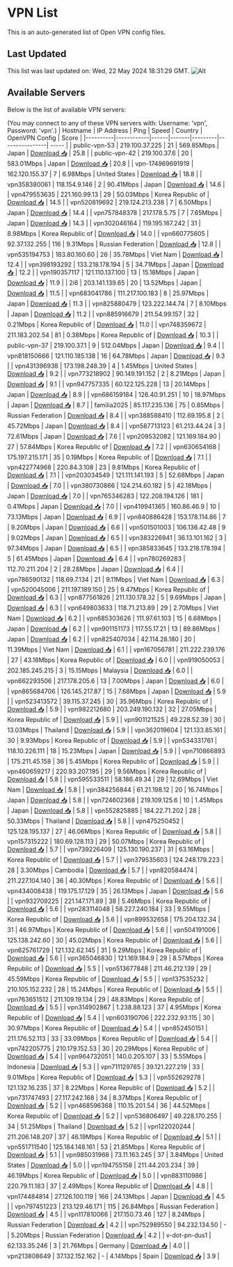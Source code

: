 # VPN List

This is an auto-generated list of Open VPN config files.

## Last Updated

This list was last updated on: Wed, 22 May 2024 18:31:29 GMT.
![Alt](https://repobeats.axiom.co/api/embed/186b98318ef1479477931607c1ad7d823f12451f.svg "Repobeats analytics image")

## Available Servers

Below is the list of available VPN servers:

(You may connect to any of these VPN servers with: Username: 'vpn', Password: 'vpn'.)
| Hostname | IP Address | Ping | Speed | Country | OpenVPN Config | Score |
|----------|------------|------|-------|---------|----------------| ----- |
| public-vpn-53 | 219.100.37.225 | 21 | 569.85Mbps | Japan | [Download 📥](./configs/server_0_JP.ovpn) | 25.8 |
| public-vpn-42 | 219.100.37.6 | 20 | 583.01Mbps | Japan | [Download 📥](./configs/server_1_JP.ovpn) | 20.8 |
| vpn-174969691919 | 162.120.155.37 | 7 | 6.98Mbps | United States | [Download 📥](./configs/server_2_US.ovpn) | 18.8 |
| vpn358380061 | 118.154.9.146 | 2 | 90.41Mbps | Japan | [Download 📥](./configs/server_3_JP.ovpn) | 14.6 |
| vpn479553635 | 221.160.99.13 | 29 | 50.03Mbps | Korea Republic of | [Download 📥](./configs/server_4_KR.ovpn) | 14.5 |
| vpn520819692 | 219.124.213.238 | 7 | 6.50Mbps | Japan | [Download 📥](./configs/server_5_JP.ovpn) | 14.4 |
| vpn757848378 | 217.178.5.75 | 7 | 7.65Mbps | Japan | [Download 📥](./configs/server_6_JP.ovpn) | 14.3 |
| vpn302046164 | 119.195.167.242 | 31 | 8.98Mbps | Korea Republic of | [Download 📥](./configs/server_7_KR.ovpn) | 14.0 |
| vpn660775605 | 92.37.132.255 | 116 | 9.31Mbps | Russian Federation | [Download 📥](./configs/server_8_RU.ovpn) | 12.8 |
| vpn535194753 | 183.80.160.60 | 26 | 35.78Mbps | Viet Nam | [Download 📥](./configs/server_9_VN.ovpn) | 12.4 |
| vpn398193292 | 133.218.178.194 | 5 | 34.71Mbps | Japan | [Download 📥](./configs/server_10_JP.ovpn) | 12.2 |
| vpn190357117 | 121.110.137.100 | 13 | 15.18Mbps | Japan | [Download 📥](./configs/server_11_JP.ovpn) | 11.9 |
| 2i6 | 203.141.139.65 | 20 | 13.52Mbps | Japan | [Download 📥](./configs/server_12_JP.ovpn) | 11.5 |
| vpn683041786 | 111.217.100.183 | 8 | 25.97Mbps | Japan | [Download 📥](./configs/server_13_JP.ovpn) | 11.3 |
| vpn825880479 | 123.222.144.74 | 7 | 8.10Mbps | Japan | [Download 📥](./configs/server_14_JP.ovpn) | 11.2 |
| vpn885916679 | 211.54.99.157 | 32 | 0.21Mbps | Korea Republic of | [Download 📥](./configs/server_15_KR.ovpn) | 11.0 |
| vpn748359672 | 211.183.202.54 | 81 | 0.38Mbps | Korea Republic of | [Download 📥](./configs/server_16_KR.ovpn) | 10.3 |
| public-vpn-37 | 219.100.37.1 | 9 | 512.04Mbps | Japan | [Download 📥](./configs/server_17_JP.ovpn) | 9.4 |
| vpn818150666 | 121.110.185.138 | 16 | 64.78Mbps | Japan | [Download 📥](./configs/server_18_JP.ovpn) | 9.3 |
| vpn431396938 | 173.198.248.39 | 4 | 1.45Mbps | United States | [Download 📥](./configs/server_19_US.ovpn) | 9.2 |
| vpn773218902 | 90.149.191.152 | 2 | 8.21Mbps | Japan | [Download 📥](./configs/server_20_JP.ovpn) | 9.1 |
| vpn947757335 | 60.122.125.228 | 13 | 20.14Mbps | Japan | [Download 📥](./configs/server_21_JP.ovpn) | 8.9 |
| vpn686159184 | 126.40.91.251 | 10 | 18.97Mbps | Japan | [Download 📥](./configs/server_22_JP.ovpn) | 8.7 |
| familia2025 | 85.117.235.136 | 75 | 0.85Mbps | Russian Federation | [Download 📥](./configs/server_23_RU.ovpn) | 8.4 |
| vpn388588410 | 112.69.195.8 | 2 | 45.72Mbps | Japan | [Download 📥](./configs/server_24_JP.ovpn) | 8.4 |
| vpn587713123 | 61.213.44.24 | 3 | 72.61Mbps | Japan | [Download 📥](./configs/server_25_JP.ovpn) | 7.6 |
| vpn209532082 | 121.169.184.90 | 27 | 57.84Mbps | Korea Republic of | [Download 📥](./configs/server_26_KR.ovpn) | 7.2 |
| vpn630654168 | 175.197.215.171 | 35 | 0.19Mbps | Korea Republic of | [Download 📥](./configs/server_27_KR.ovpn) | 7.1 |
| vpn422774968 | 220.84.3.108 | 23 | 9.81Mbps | Korea Republic of | [Download 📥](./configs/server_28_KR.ovpn) | 7.1 |
| vpn203034549 | 121.111.141.193 | 5 | 52.68Mbps | Japan | [Download 📥](./configs/server_29_JP.ovpn) | 7.0 |
| vpn380730866 | 124.214.60.182 | 5 | 42.18Mbps | Japan | [Download 📥](./configs/server_30_JP.ovpn) | 7.0 |
| vpn765346283 | 122.208.194.126 | 181 | 0.41Mbps | Japan | [Download 📥](./configs/server_31_JP.ovpn) | 7.0 |
| vpn419941365 | 160.86.46.9 | 10 | 73.13Mbps | Japan | [Download 📥](./configs/server_32_JP.ovpn) | 6.9 |
| vpn840886428 | 153.178.114.86 | 7 | 9.20Mbps | Japan | [Download 📥](./configs/server_33_JP.ovpn) | 6.6 |
| vpn501501003 | 106.136.42.48 | 9 | 9.02Mbps | Japan | [Download 📥](./configs/server_34_JP.ovpn) | 6.5 |
| vpn383226941 | 36.13.101.162 | 3 | 97.34Mbps | Japan | [Download 📥](./configs/server_35_JP.ovpn) | 6.5 |
| vpn385833645 | 133.218.178.194 | 5 | 61.45Mbps | Japan | [Download 📥](./configs/server_36_JP.ovpn) | 6.4 |
| vpn780269283 | 112.70.211.204 | 2 | 28.28Mbps | Japan | [Download 📥](./configs/server_37_JP.ovpn) | 6.4 |
| vpn786590132 | 118.69.7.134 | 21 | 9.11Mbps | Viet Nam | [Download 📥](./configs/server_38_VN.ovpn) | 6.3 |
| vpn520045006 | 211.197.189.150 | 25 | 9.47Mbps | Korea Republic of | [Download 📥](./configs/server_39_KR.ovpn) | 6.3 |
| vpn877561826 | 211.130.178.32 | 5 | 9.69Mbps | Japan | [Download 📥](./configs/server_40_JP.ovpn) | 6.3 |
| vpn649803633 | 118.71.213.89 | 29 | 2.70Mbps | Viet Nam | [Download 📥](./configs/server_41_VN.ovpn) | 6.2 |
| vpn685303626 | 111.97.61.103 | 15 | 6.68Mbps | Japan | [Download 📥](./configs/server_42_JP.ovpn) | 6.2 |
| vpn901151173 | 117.55.17.21 | 13 | 89.86Mbps | Japan | [Download 📥](./configs/server_43_JP.ovpn) | 6.2 |
| vpn825407034 | 42.114.28.180 | 20 | 11.39Mbps | Viet Nam | [Download 📥](./configs/server_44_VN.ovpn) | 6.1 |
| vpn167056781 | 211.222.239.176 | 27 | 43.18Mbps | Korea Republic of | [Download 📥](./configs/server_45_KR.ovpn) | 6.0 |
| vpn919050053 | 202.185.245.215 | 3 | 15.15Mbps | Malaysia | [Download 📥](./configs/server_46_MY.ovpn) | 6.0 |
| vpn662293506 | 217.178.205.6 | 13 | 7.00Mbps | Japan | [Download 📥](./configs/server_47_JP.ovpn) | 6.0 |
| vpn865684706 | 126.145.217.87 | 15 | 7.68Mbps | Japan | [Download 📥](./configs/server_48_JP.ovpn) | 5.9 |
| vpn523413572 | 39.115.37.245 | 30 | 35.96Mbps | Korea Republic of | [Download 📥](./configs/server_49_KR.ovpn) | 5.9 |
| vpn982212680 | 203.249.190.132 | 32 | 27.05Mbps | Korea Republic of | [Download 📥](./configs/server_50_KR.ovpn) | 5.9 |
| vpn901121525 | 49.228.52.39 | 30 | 13.03Mbps | Thailand | [Download 📥](./configs/server_51_TH.ovpn) | 5.9 |
| vpn362019604 | 121.133.85.161 | 30 | 9.93Mbps | Korea Republic of | [Download 📥](./configs/server_52_KR.ovpn) | 5.9 |
| vpn534331761 | 118.10.226.111 | 18 | 15.23Mbps | Japan | [Download 📥](./configs/server_53_JP.ovpn) | 5.9 |
| vpn710866893 | 175.211.45.158 | 36 | 5.45Mbps | Korea Republic of | [Download 📥](./configs/server_54_KR.ovpn) | 5.9 |
| vpn460659217 | 220.93.207.195 | 29 | 9.56Mbps | Korea Republic of | [Download 📥](./configs/server_55_KR.ovpn) | 5.8 |
| vpn595533511 | 58.186.49.34 | 29 | 12.69Mbps | Viet Nam | [Download 📥](./configs/server_56_VN.ovpn) | 5.8 |
| vpn384256844 | 61.21.198.12 | 20 | 16.74Mbps | Japan | [Download 📥](./configs/server_57_JP.ovpn) | 5.8 |
| vpn724602368 | 219.109.125.6 | 10 | 1.45Mbps | Japan | [Download 📥](./configs/server_58_JP.ovpn) | 5.8 |
| vpn552825885 | 184.22.71.202 | 28 | 50.33Mbps | Thailand | [Download 📥](./configs/server_59_TH.ovpn) | 5.8 |
| vpn475250452 | 125.128.195.137 | 27 | 46.06Mbps | Korea Republic of | [Download 📥](./configs/server_60_KR.ovpn) | 5.8 |
| vpn157315222 | 180.69.128.113 | 29 | 50.07Mbps | Korea Republic of | [Download 📥](./configs/server_61_KR.ovpn) | 5.7 |
| vpn739226409 | 125.130.190.237 | 31 | 63.16Mbps | Korea Republic of | [Download 📥](./configs/server_62_KR.ovpn) | 5.7 |
| vpn379535603 | 124.248.179.223 | 28 | 3.30Mbps | Cambodia | [Download 📥](./configs/server_63_KH.ovpn) | 5.7 |
| vpn820584474 | 211.227.104.140 | 36 | 40.30Mbps | Korea Republic of | [Download 📥](./configs/server_64_KR.ovpn) | 5.6 |
| vpn434008438 | 119.175.17.129 | 35 | 26.13Mbps | Japan | [Download 📥](./configs/server_65_JP.ovpn) | 5.6 |
| vpn932709225 | 221.147.171.89 | 38 | 5.46Mbps | Korea Republic of | [Download 📥](./configs/server_66_KR.ovpn) | 5.6 |
| vpn283114048 | 58.227.240.184 | 33 | 9.55Mbps | Korea Republic of | [Download 📥](./configs/server_67_KR.ovpn) | 5.6 |
| vpn899532658 | 175.204.132.34 | 31 | 46.97Mbps | Korea Republic of | [Download 📥](./configs/server_68_KR.ovpn) | 5.6 |
| vpn504191006 | 125.138.242.60 | 30 | 45.02Mbps | Korea Republic of | [Download 📥](./configs/server_69_KR.ovpn) | 5.6 |
| vpn625761729 | 121.132.62.145 | 31 | 9.29Mbps | Korea Republic of | [Download 📥](./configs/server_70_KR.ovpn) | 5.6 |
| vpn365046830 | 121.169.184.9 | 29 | 8.57Mbps | Korea Republic of | [Download 📥](./configs/server_71_KR.ovpn) | 5.5 |
| vpn513677848 | 211.46.212.139 | 29 | 45.59Mbps | Korea Republic of | [Download 📥](./configs/server_72_KR.ovpn) | 5.5 |
| vpn137535232 | 210.105.152.232 | 28 | 15.24Mbps | Korea Republic of | [Download 📥](./configs/server_73_KR.ovpn) | 5.5 |
| vpn763651512 | 211.109.19.134 | 29 | 48.83Mbps | Korea Republic of | [Download 📥](./configs/server_74_KR.ovpn) | 5.5 |
| vpn314902867 | 1.238.88.123 | 37 | 4.95Mbps | Korea Republic of | [Download 📥](./configs/server_75_KR.ovpn) | 5.4 |
| vpn603190706 | 222.232.93.115 | 30 | 30.97Mbps | Korea Republic of | [Download 📥](./configs/server_76_KR.ovpn) | 5.4 |
| vpn852450151 | 211.176.52.113 | 33 | 33.09Mbps | Korea Republic of | [Download 📥](./configs/server_77_KR.ovpn) | 5.4 |
| vpn742205775 | 210.179.152.53 | 30 | 20.29Mbps | Korea Republic of | [Download 📥](./configs/server_78_KR.ovpn) | 5.4 |
| vpn964732051 | 140.0.205.107 | 33 | 5.55Mbps | Indonesia | [Download 📥](./configs/server_79_ID.ovpn) | 5.3 |
| vpn711129765 | 39.121.227.219 | 33 | 9.01Mbps | Korea Republic of | [Download 📥](./configs/server_80_KR.ovpn) | 5.3 |
| vpn552629278 | 121.132.16.235 | 37 | 8.22Mbps | Korea Republic of | [Download 📥](./configs/server_81_KR.ovpn) | 5.2 |
| vpn731747493 | 27.117.242.168 | 34 | 8.37Mbps | Korea Republic of | [Download 📥](./configs/server_82_KR.ovpn) | 5.2 |
| vpn468596368 | 110.15.201.54 | 36 | 44.52Mbps | Korea Republic of | [Download 📥](./configs/server_83_KR.ovpn) | 5.2 |
| vpn536806497 | 49.228.170.255 | 34 | 51.25Mbps | Thailand | [Download 📥](./configs/server_84_TH.ovpn) | 5.2 |
| vpn122020244 | 211.206.148.207 | 37 | 46.19Mbps | Korea Republic of | [Download 📥](./configs/server_85_KR.ovpn) | 5.1 |
| vpn551711540 | 125.184.148.161 | 53 | 21.85Mbps | Korea Republic of | [Download 📥](./configs/server_86_KR.ovpn) | 5.1 |
| vpn985031968 | 73.11.163.245 | 37 | 3.84Mbps | United States | [Download 📥](./configs/server_87_US.ovpn) | 5.0 |
| vpn194755158 | 211.44.203.234 | 39 | 46.19Mbps | Korea Republic of | [Download 📥](./configs/server_88_KR.ovpn) | 5.0 |
| vpn883110986 | 220.79.11.183 | 37 | 2.49Mbps | Korea Republic of | [Download 📥](./configs/server_89_KR.ovpn) | 4.8 |
| vpn174484814 | 27.126.100.119 | 166 | 24.13Mbps | Japan | [Download 📥](./configs/server_90_JP.ovpn) | 4.5 |
| vpn797451223 | 213.129.46.171 | 115 | 26.84Mbps | Russian Federation | [Download 📥](./configs/server_91_RU.ovpn) | 4.5 |
| vpn117810066 | 217.150.73.46 | 127 | 8.24Mbps | Russian Federation | [Download 📥](./configs/server_92_RU.ovpn) | 4.2 |
| vpn752989550 | 94.232.134.50 | - | 5.20Mbps | Russian Federation | [Download 📥](./configs/server_93_RU.ovpn) | 4.2 |
| v-dot-pn-dus1 | 62.133.35.246 | 3 | 21.76Mbps | Germany | [Download 📥](./configs/server_94_DE.ovpn) | 4.0 |
| vpn213808649 | 37.132.152.162 | - | 4.14Mbps | Spain | [Download 📥](./configs/server_95_ES.ovpn) | 3.9 |
